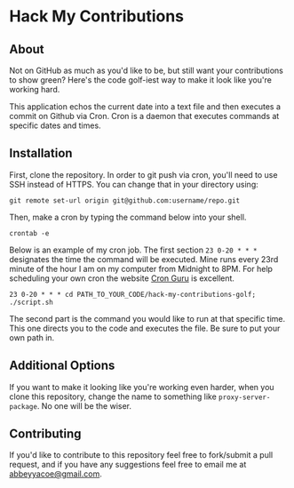 # Hack My Contributions

## About
Not on GitHub as much as you'd like to be, but still want your contributions to show green? Here's the code golf-iest way to make it look like you're working hard.

This application echos the current date into a text file and then executes a commit on Github via Cron. Cron is a daemon that executes commands at specific dates and times.


## Installation
First, clone the repository. In order to git push via cron, you'll need to use SSH instead of HTTPS. You can change that in your directory using:

```
git remote set-url origin git@github.com:username/repo.git
```

Then, make a cron by typing the command below into your shell.

```
crontab -e
```
Below is an example of my cron job. The first section `23 0-20 * * *` designates the time the command will be executed. Mine runs every 23rd minute of the hour I am on my computer from Midnight to 8PM. For help scheduling your own cron the website [Cron Guru](https://crontab.guru/) is excellent.

```
23 0-20 * * * cd PATH_TO_YOUR_CODE/hack-my-contributions-golf; ./script.sh
```

The second part is the command you would like to run at that specific time. This one directs you to the code and executes the file. Be sure to put your own path in.

## Additional Options
If you want to make it looking like you're working even harder, when you clone this repository, change the name to something like `proxy-server-package`. No one will be the wiser.

## Contributing
If you'd like to contribute to this repository feel free to fork/submit a pull request, and if you have any suggestions feel free to email me at abbeyyacoe@gmail.com.
